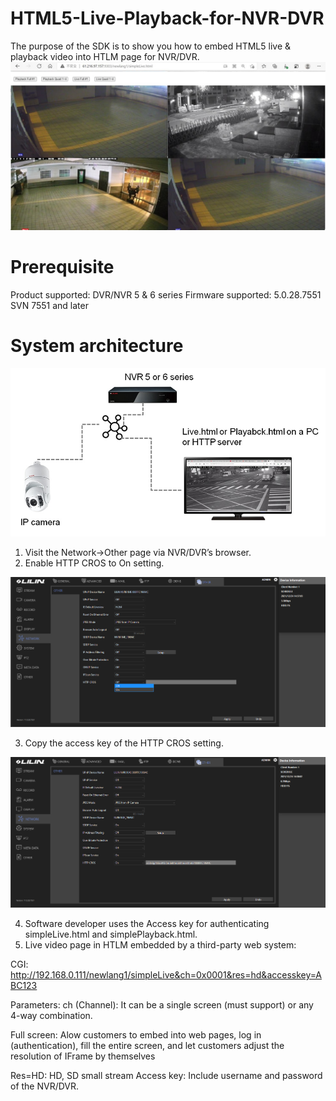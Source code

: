 # HTML5-Live-Playback-for-NVR-DVR
The purpose of the SDK is to show you how to embed HTML5 live & playback video into HTLM page for NVR/DVR.
<BR>
![image](/images/picture.jpg)
# Prerequisite
Product supported: DVR/NVR 5 & 6 series
Firmware supported: 5.0.28.7551 SVN 7551 and later

# System architecture
![image](/images/picture1.jpg)

1. Visit the Network->Other page via NVR/DVR’s browser.  
2. Enable HTTP CROS to On setting.  

![image](/images/step1.png)

3. Copy the access key of the HTTP CROS setting.

![image](/images/step2.png)

4. Software developer uses the Access key for authenticating simpleLive.html and simplePlayback.html.
5. Live video page in HTLM embedded by a third-party web system:
  
CGI: http://192.168.0.111/newlang1/simpleLive&ch=0x0001&res=hd&accesskey=ABC123

Parameters:
ch (Channel): It can be a single screen (must support) or any 4-way combination.

Full screen: Alow customers to embed into web pages, log in (authentication), fill the entire screen, and let customers adjust the resolution of IFrame by themselves

Res=HD: HD, SD small stream
Access key: Include username and password of the NVR/DVR.


